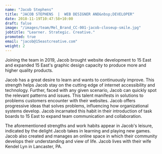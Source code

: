 ```yaml
---
name: "Jacob Stephens"
title: "JACOB STEPHENS  |  WEB DESIGNER AND&nbsp;DEVELOPER"
date: 2018-11-19T10:47:58+10:00
draft: false
image: "/images/team/Mel_Brand_CC-001-jacob-closeup-smile.jpg"
jobtitle: "Learner. Strategic. Creative."
promoted: true
email: "jacob@15eastcreative.com"
weight: 2
---
```


Joining the team in 2019, Jacob brought website development to 15 East and expanded 15 East's graphic design capacity to produce more and higher quality&nbsp;products.

Jacob has a great desire to learn and wants to continuously improve. This strength helps Jacob stay on the cutting edge of internet accessibility and technology. Further, faced with any given scenario, Jacob can quickly spot the relevant patterns and issues. This talent manifests in solutions to problems customers encounter with their websites. Jacob offers progressive ideas that solves problems, influencing how organizational systems develop. Jacob incarnated this habit in their introduction of task boards to 15 East to expand team communication and&nbsp;collaboration.

The aforementioned strengths and work habits appear in Jacob's leisure, indicated by the delight Jacob takes in learning and playing new games. Jacob also created and manages an online space in which their community develops their understanding and view of life. Jacob lives with their wife Kendel Lyn in Lancaster,&nbsp;PA.
